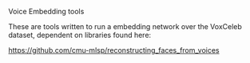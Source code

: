 Voice Embedding tools

These are tools written to run a embedding network over the VoxCeleb dataset,
dependent on libraries found here: 

https://github.com/cmu-mlsp/reconstructing_faces_from_voices

